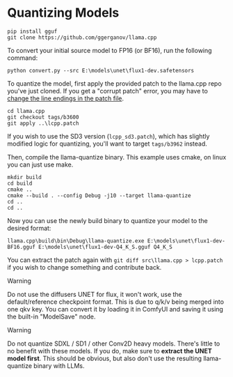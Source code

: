 # Quantizing Models
```
pip install gguf
git clone https://github.com/ggerganov/llama.cpp
```

To convert your initial source model to FP16 (or BF16), run the following command:
```
python convert.py --src E:\models\unet\flux1-dev.safetensors
```


To quantize the model, first apply the provided patch to the llama.cpp repo you've just cloned. If you get a "corrupt patch" error, you may have to [change the line endings in the patch file](https://github.com/city96/ComfyUI-GGUF/issues/90#issuecomment-2323011648).
```
cd llama.cpp
git checkout tags/b3600
git apply ..\lcpp.patch
```

If you wish to use the SD3 version (`lcpp_sd3.patch`), which has slightly modified logic for quantizing, you'll want to target `tags/b3962` instead.


Then, compile the llama-quantize binary. This example uses cmake, on linux you can just use make.
```
mkdir build
cd build
cmake ..
cmake --build . --config Debug -j10 --target llama-quantize
cd ..
cd ..
```


Now you can use the newly build binary to quantize your model to the desired format:
```
llama.cpp\build\bin\Debug\llama-quantize.exe E:\models\unet\flux1-dev-BF16.gguf E:\models\unet\flux1-dev-Q4_K_S.gguf Q4_K_S
```


You can extract the patch again with `git diff src\llama.cpp > lcpp.patch` if you wish to change something and contribute back.


> [!WARNING]  
> Do not use the diffusers UNET for flux, it won't work, use the default/reference checkpoint format. This is due to q/k/v being merged into one qkv key. You can convert it by loading it in ComfyUI and saving it using the built-in "ModelSave" node.


> [!WARNING]  
> Do not quantize SDXL / SD1 / other Conv2D heavy models. There's little to no benefit with these models. If you do, make sure to **extract the UNET model first**.
>This should be obvious, but also don't use the resulting llama-quantize binary with LLMs.
